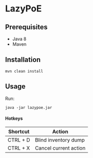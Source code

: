 # LazyPoE


## Prerequisites
- Java 8
- Maven

## Installation

```
mvn clean install
```

## Usage

Run:
```shell
java -jar lazypoe.jar
```


#### Hotkeys
|Shortcut| Action|
|------|------|
|CTRL + D|Blind inventory dump|
| CTRL + X | Cancel current action |
